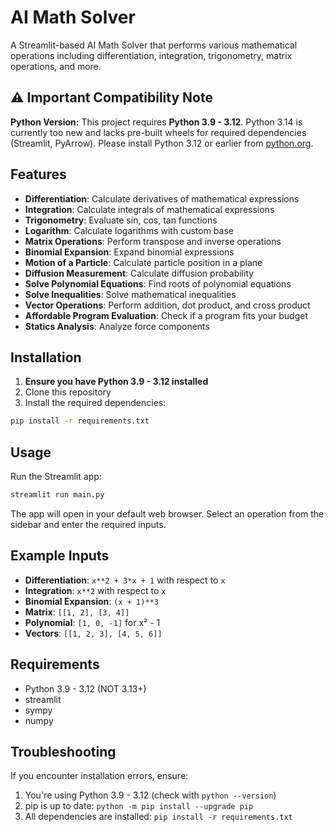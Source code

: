 # AI Math Solver

A Streamlit-based AI Math Solver that performs various mathematical operations including differentiation, integration, trigonometry, matrix operations, and more.

## ⚠️ Important Compatibility Note

**Python Version:** This project requires **Python 3.9 - 3.12**. Python 3.14 is currently too new and lacks pre-built wheels for required dependencies (Streamlit, PyArrow). Please install Python 3.12 or earlier from [python.org](https://www.python.org/downloads/).

## Features

- **Differentiation**: Calculate derivatives of mathematical expressions
- **Integration**: Calculate integrals of mathematical expressions
- **Trigonometry**: Evaluate sin, cos, tan functions
- **Logarithm**: Calculate logarithms with custom base
- **Matrix Operations**: Perform transpose and inverse operations
- **Binomial Expansion**: Expand binomial expressions
- **Motion of a Particle**: Calculate particle position in a plane
- **Diffusion Measurement**: Calculate diffusion probability
- **Solve Polynomial Equations**: Find roots of polynomial equations
- **Solve Inequalities**: Solve mathematical inequalities
- **Vector Operations**: Perform addition, dot product, and cross product
- **Affordable Program Evaluation**: Check if a program fits your budget
- **Statics Analysis**: Analyze force components

## Installation

1. **Ensure you have Python 3.9 - 3.12 installed**
2. Clone this repository
3. Install the required dependencies:
```bash
pip install -r requirements.txt
```

## Usage

Run the Streamlit app:
```bash
streamlit run main.py
```

The app will open in your default web browser. Select an operation from the sidebar and enter the required inputs.

## Example Inputs

- **Differentiation**: `x**2 + 3*x + 1` with respect to `x`
- **Integration**: `x**2` with respect to `x`
- **Binomial Expansion**: `(x + 1)**3`
- **Matrix**: `[[1, 2], [3, 4]]`
- **Polynomial**: `[1, 0, -1]` for x² - 1
- **Vectors**: `[[1, 2, 3], [4, 5, 6]]`

## Requirements

- Python 3.9 - 3.12 (NOT 3.13+)
- streamlit
- sympy
- numpy

## Troubleshooting

If you encounter installation errors, ensure:
1. You're using Python 3.9 - 3.12 (check with `python --version`)
2. pip is up to date: `python -m pip install --upgrade pip`
3. All dependencies are installed: `pip install -r requirements.txt`
